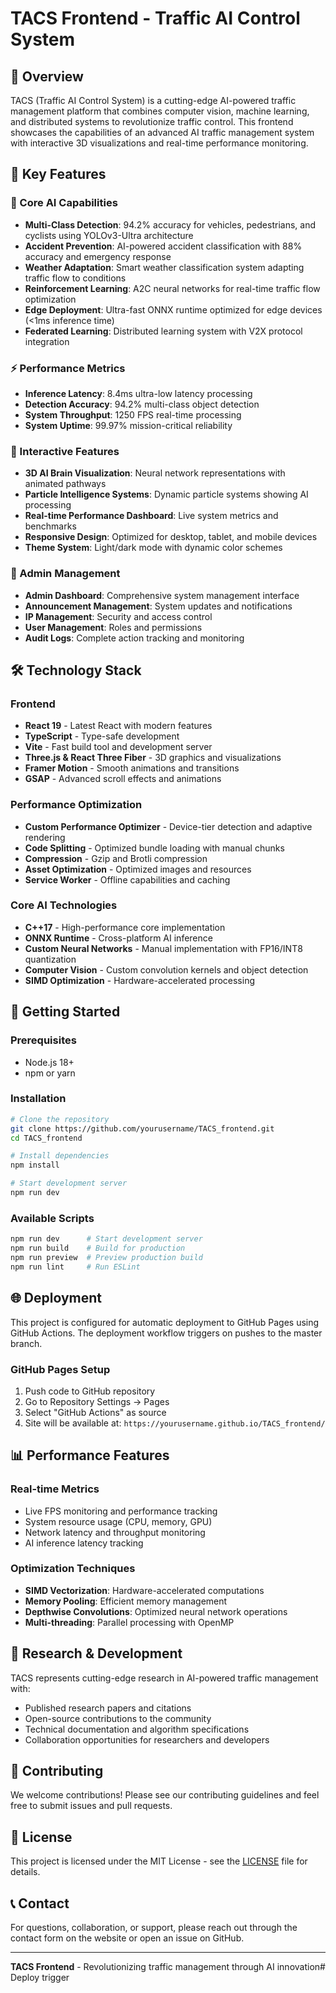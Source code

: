 # TACS Frontend - Traffic AI Control System

## 🚦 Overview

TACS (Traffic AI Control System) is a cutting-edge AI-powered traffic management platform that combines computer vision, machine learning, and distributed systems to revolutionize traffic control. This frontend showcases the capabilities of an advanced AI traffic management system with interactive 3D visualizations and real-time performance monitoring.

## 🌟 Key Features

### 🧠 Core AI Capabilities
- **Multi-Class Detection**: 94.2% accuracy for vehicles, pedestrians, and cyclists using YOLOv3-Ultra architecture
- **Accident Prevention**: AI-powered accident classification with 88% accuracy and emergency response
- **Weather Adaptation**: Smart weather classification system adapting traffic flow to conditions
- **Reinforcement Learning**: A2C neural networks for real-time traffic flow optimization
- **Edge Deployment**: Ultra-fast ONNX runtime optimized for edge devices (<1ms inference time)
- **Federated Learning**: Distributed learning system with V2X protocol integration

### ⚡ Performance Metrics
- **Inference Latency**: 8.4ms ultra-low latency processing
- **Detection Accuracy**: 94.2% multi-class object detection
- **System Throughput**: 1250 FPS real-time processing
- **System Uptime**: 99.97% mission-critical reliability

### 🎨 Interactive Features
- **3D AI Brain Visualization**: Neural network representations with animated pathways
- **Particle Intelligence Systems**: Dynamic particle systems showing AI processing
- **Real-time Performance Dashboard**: Live system metrics and benchmarks
- **Responsive Design**: Optimized for desktop, tablet, and mobile devices
- **Theme System**: Light/dark mode with dynamic color schemes

### 🔧 Admin Management
- **Admin Dashboard**: Comprehensive system management interface
- **Announcement Management**: System updates and notifications
- **IP Management**: Security and access control
- **User Management**: Roles and permissions
- **Audit Logs**: Complete action tracking and monitoring

## 🛠️ Technology Stack

### Frontend
- **React 19** - Latest React with modern features
- **TypeScript** - Type-safe development
- **Vite** - Fast build tool and development server
- **Three.js & React Three Fiber** - 3D graphics and visualizations
- **Framer Motion** - Smooth animations and transitions
- **GSAP** - Advanced scroll effects and animations

### Performance Optimization
- **Custom Performance Optimizer** - Device-tier detection and adaptive rendering
- **Code Splitting** - Optimized bundle loading with manual chunks
- **Compression** - Gzip and Brotli compression
- **Asset Optimization** - Optimized images and resources
- **Service Worker** - Offline capabilities and caching

### Core AI Technologies
- **C++17** - High-performance core implementation
- **ONNX Runtime** - Cross-platform AI inference
- **Custom Neural Networks** - Manual implementation with FP16/INT8 quantization
- **Computer Vision** - Custom convolution kernels and object detection
- **SIMD Optimization** - Hardware-accelerated processing

## 🚀 Getting Started

### Prerequisites
- Node.js 18+ 
- npm or yarn

### Installation

```bash
# Clone the repository
git clone https://github.com/yourusername/TACS_frontend.git
cd TACS_frontend

# Install dependencies
npm install

# Start development server
npm run dev
```

### Available Scripts

```bash
npm run dev      # Start development server
npm run build    # Build for production
npm run preview  # Preview production build
npm run lint     # Run ESLint
```

## 🌐 Deployment

This project is configured for automatic deployment to GitHub Pages using GitHub Actions. The deployment workflow triggers on pushes to the master branch.

### GitHub Pages Setup
1. Push code to GitHub repository
2. Go to Repository Settings → Pages
3. Select "GitHub Actions" as source
4. Site will be available at: `https://yourusername.github.io/TACS_frontend/`

## 📊 Performance Features

### Real-time Metrics
- Live FPS monitoring and performance tracking
- System resource usage (CPU, memory, GPU)
- Network latency and throughput monitoring
- AI inference latency tracking

### Optimization Techniques
- **SIMD Vectorization**: Hardware-accelerated computations
- **Memory Pooling**: Efficient memory management
- **Depthwise Convolutions**: Optimized neural network operations
- **Multi-threading**: Parallel processing with OpenMP

## 🔬 Research & Development

TACS represents cutting-edge research in AI-powered traffic management with:
- Published research papers and citations
- Open-source contributions to the community
- Technical documentation and algorithm specifications
- Collaboration opportunities for researchers and developers

## 🤝 Contributing

We welcome contributions! Please see our contributing guidelines and feel free to submit issues and pull requests.

## 📄 License

This project is licensed under the MIT License - see the [LICENSE](LICENSE) file for details.

## 📞 Contact

For questions, collaboration, or support, please reach out through the contact form on the website or open an issue on GitHub.

---

**TACS Frontend** - Revolutionizing traffic management through AI innovation# Deploy trigger
